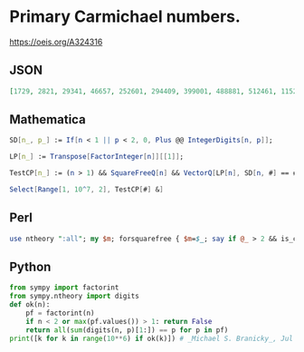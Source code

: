 # Primary Carmichael numbers\.
https://oeis.org/A324316
## JSON
```JSON
[1729, 2821, 29341, 46657, 252601, 294409, 399001, 488881, 512461, 1152271, 1193221, 1857241, 3828001, 4335241, 5968873, 6189121, 6733693, 6868261, 7519441, 10024561, 10267951, 10606681, 14469841, 14676481, 15247621, 15829633, 17098369, 17236801, 17316001, 19384289, 23382529, 29111881, 31405501, 34657141, 35703361, 37964809]
```
## Mathematica
```Mathematica
SD[n_, p_] := If[n < 1 || p < 2, 0, Plus @@ IntegerDigits[n, p]];
```
```Mathematica
LP[n_] := Transpose[FactorInteger[n]][[1]];
```
```Mathematica
TestCP[n_] := (n > 1) && SquareFreeQ[n] && VectorQ[LP[n], SD[n, #] == # &];
```
```Mathematica
Select[Range[1, 10^7, 2], TestCP[#] &]
```
## Perl
```Perl
use ntheory ":all"; my $m; forsquarefree { $m=$_; say if @_ > 2 && is_carmichael($m) && vecall { $_ == vecsum(todigits($m,$_)) } @_; } 1e7; # _Dana Jacobsen_, Mar 28 2019
```
## Python
```Python
from sympy import factorint
from sympy.ntheory import digits
def ok(n):
    pf = factorint(n)
    if n < 2 or max(pf.values()) > 1: return False
    return all(sum(digits(n, p)[1:]) == p for p in pf)
print([k for k in range(10**6) if ok(k)]) # _Michael S. Branicky_, Jul 03 2022
```
